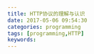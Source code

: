 ```yaml
---
title: HTTP协议的理解与认识
date: 2017-05-06 09:54:30
categories: programming
tags: [programming,HTTP]
keywords: 
---
```


